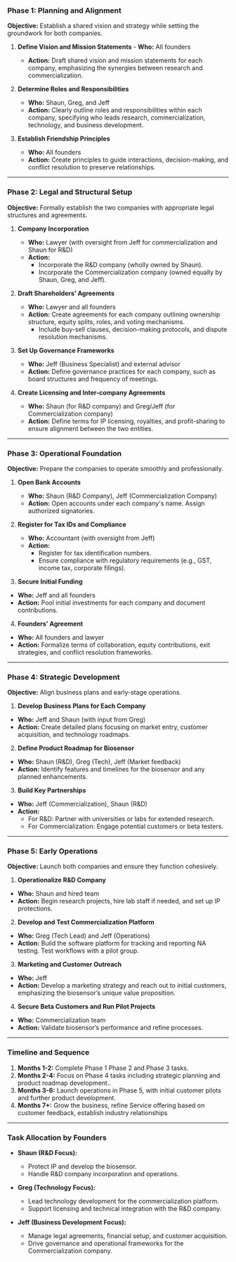 ### Phase 1: Planning and Alignment

**Objective:** Establish a shared vision and strategy while setting the groundwork for both companies.

1. **Define Vision and Mission Statements**
        - **Who:** All founders
    - **Action:** Draft shared vision and mission statements for each company, emphasizing the synergies between research and commercialization.
    
2. **Determine Roles and Responsibilities**    
    - **Who:** Shaun, Greg, and Jeff
    - **Action:** Clearly outline roles and responsibilities within each company, specifying who leads research, commercialization, technology, and business development.
    
3. **Establish Friendship Principles**    
    - **Who:** All founders
    - **Action:** Create principles to guide interactions, decision-making, and conflict resolution to preserve relationships.

---

### Phase 2: Legal and Structural Setup

**Objective:** Formally establish the two companies with appropriate legal structures and agreements.

1. **Company Incorporation**
    - **Who:** Lawyer (with oversight from Jeff for commercialization and Shaun for R&D)
    - **Action:**
        - Incorporate the R&D company (wholly owned by Shaun).
        - Incorporate the Commercialization company (owned equally by Shaun, Greg, and Jeff).
        
2. **Draft Shareholders’ Agreements**    
    - **Who:** Lawyer and all founders
    - **Action:** Create agreements for each company outlining ownership structure, equity splits, roles, and voting mechanisms.
        - Include buy-sell clauses, decision-making protocols, and dispute resolution mechanisms.
        
3. **Set Up Governance Frameworks**    
    - **Who:** Jeff (Business Specialist) and external advisor
    - **Action:** Define governance practices for each company, such as board structures and frequency of meetings.
    
4. **Create Licensing and Inter-company Agreements**    
    - **Who:** Shaun (for R&D company) and Greg/Jeff (for Commercialization company)
    - **Action:** Define terms for IP licensing, royalties, and profit-sharing to ensure alignment between the two entities.

---

### Phase 3: Operational Foundation

**Objective:** Prepare the companies to operate smoothly and professionally.

1. **Open Bank Accounts**    
    - **Who:** Shaun (R&D Company), Jeff (Commercialization Company)
    - **Action:** Open accounts under each company's name. Assign authorized signatories.
    
2. **Register for Tax IDs and Compliance**    
    - **Who:** Accountant (with oversight from Jeff)
    - **Action:**
        - Register for tax identification numbers.
        - Ensure compliance with regulatory requirements (e.g., GST, income tax, corporate filings).
        
3. **Secure Initial Funding**
- **Who:** Jeff and all founders
- **Action:** Pool initial investments for each company and document contributions.

4. **Founders’ Agreement**
- **Who:** All founders and lawyer
- **Action:** Formalize terms of collaboration, equity contributions, exit strategies, and conflict resolution frameworks.

---

### Phase 4: Strategic Development

**Objective:** Align business plans and early-stage operations.

1. **Develop Business Plans for Each Company**
- **Who:** Jeff and Shaun (with input from Greg)
- **Action:** Create detailed plans focusing on market entry, customer acquisition, and technology roadmaps.

2. **Define Product Roadmap for Biosensor**
- **Who:** Shaun (R&D), Greg (Tech), Jeff (Market feedback)
- **Action:** Identify features and timelines for the biosensor and any planned enhancements.

3. **Build Key Partnerships**
- **Who:** Jeff (Commercialization), Shaun (R&D)
- **Action:**
    - For R&D: Partner with universities or labs for extended research.
    - For Commercialization: Engage potential customers or beta testers.

---

### Phase 5: Early Operations

**Objective:** Launch both companies and ensure they function cohesively.

1. **Operationalize R&D Company**
- **Who:** Shaun and hired team
- **Action:** Begin research projects, hire lab staff if needed, and set up IP protections.

2. **Develop and Test Commercialization Platform**
- **Who:** Greg (Tech Lead) and Jeff (Operations)
- **Action:** Build the software platform for tracking and reporting NA testing. Test workflows with a pilot group.

3. **Marketing and Customer Outreach**
- **Who:** Jeff
- **Action:** Develop a marketing strategy and reach out to initial customers, emphasizing the biosensor’s unique value proposition.

4. **Secure Beta Customers and Run Pilot Projects**
- **Who:** Commercialization team
- **Action:** Validate biosensor’s performance and refine processes.

---

### Timeline and Sequence

1. **Months 1-2:** Complete Phase 1 Phase 2 and Phase 3 tasks.
2. **Months 2-4:** Focus on Phase 4 tasks including strategic planning and product roadmap development..
3. **Months 3-6:** Launch operations in Phase 5, with initial customer pilots and further product development.
4. **Months 7+:** Grow the business, refine Service offering based on customer feedback, establish industry relationships 

---

### Task Allocation by Founders

- **Shaun (R&D Focus):**
    - Protect IP and develop the biosensor.
    - Handle R&D company incorporation and operations.
    
- **Greg (Technology Focus):**
    - Lead technology development for the commercialization platform.
    - Support licensing and technical integration with the R&D company.
    
- **Jeff (Business Development Focus):**    
    - Manage legal agreements, financial setup, and customer acquisition.
    - Drive governance and operational frameworks for the Commercialization company.






